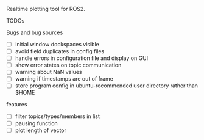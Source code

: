 Realtime plotting tool for ROS2.

TODOs

Bugs and bug sources

* [ ] initial window dockspaces visible
* [ ] avoid field duplicates in config files
* [ ] handle errors in configuration file and display on GUI
* [ ] show error states on topic communication
* [ ] warning about NaN values
* [ ] warning if timestamps are out of frame
* [ ] store program config in ubuntu-recommended user directory rather than $HOME

features

* [ ] filter topics/types/members in list
* [ ] pausing function
* [ ] plot length of vector